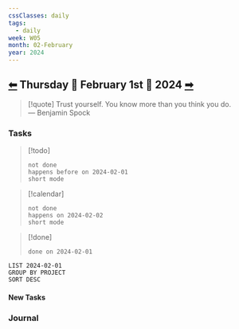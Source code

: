 ```yaml
---
cssClasses: daily
tags:
  - daily
week: W05
month: 02-February
year: 2024
---
```

  
## [⬅](../01-January-2024/2024-01-31.md) Thursday 🔹 February 1st 🔹 2024 [➡](2024-02-02.md)  
  
> [!quote] Trust yourself. You know more than you think you do.  
> — Benjamin Spock  
  
### Tasks  
  
> [!todo]  
> ```tasks  
> not done  
> happens before on 2024-02-01  
> short mode  
> ```  
  
> [!calendar]  
> ```tasks  
> not done  
> happens on 2024-02-02  
> short mode  
> ```  
  
> [!done]  
> ```tasks  
> done on 2024-02-01  
> ```  
  
```toggl  
LIST 2024-02-01  
GROUP BY PROJECT  
SORT DESC  
```  
  
#### New Tasks  
  
### Journal  
  
[//begin]: # "Autogenerated link references for markdown compatibility"  
[2024-01-31|⬅]: <../24.01 January/2024-01-31> "2024-01-31"  
[//end]: # "Autogenerated link references"